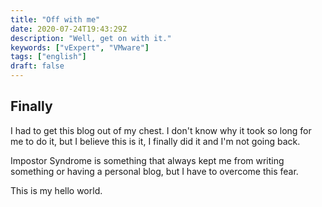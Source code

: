 ```yaml
---
title: "Off with me"
date: 2020-07-24T19:43:29Z
description: "Well, get on with it."
keywords: ["vExpert", "VMware"] 
tags: ["english"]
draft: false 
---
```



## Finally 

I had to get this blog out of my chest. I don't know why it took so long for me to do it, but I believe this is it, I finally did it and I'm not going back. 

Impostor Syndrome is something that always kept me from writing something or having a personal blog, but I have to overcome this fear.

This is my hello world. 


